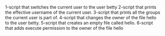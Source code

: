 1-script that switches the current user to the user betty
2-script that prints the effective username of the current user.
3-script that prints all the groups the current user is part of.
4-script that changes the owner of the file hello to the user betty.
5-script that creates an empty file called hello.
6-script that adds execute permission to the owner of the file hello
